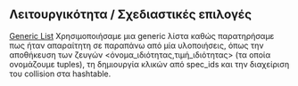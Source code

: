 ## Λειτουργικότητα / Σχεδιαστικές επιλογές

<u>Generic List</u>
Χρησιμοποιήσαμε μια generic λίστα καθώς παρατηρήσαμε πως ήταν απαραίτητη σε παραπάνω από μία υλοποιήσεις, όπως την αποθήκευση των ζευγών <όνομα_ιδιότητας,τιμή_ιδιότητας> (τα οποία ονομάζουμε tuples), τη δημιουργία κλικών από spec_ids και την διαχείριση του collision στα hashtable.